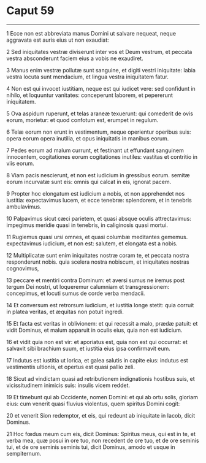 # Caput 59

***

1 Ecce non est abbreviata manus Domini ut salvare nequeat, neque aggravata est auris eius ut non exaudiat:

2 Sed iniquitates vestræ diviserunt inter vos et Deum vestrum, et peccata vestra absconderunt faciem eius a vobis ne exaudiret.

3 Manus enim vestræ pollutæ sunt sanguine, et digiti vestri iniquitate: labia vestra locuta sunt mendacium, et lingua vestra iniquitatem fatur.

4 Non est qui invocet iustitiam, neque est qui iudicet vere: sed confidunt in nihilo, et loquuntur vanitates: conceperunt laborem, et pepererunt iniquitatem.

5 Ova aspidum ruperunt, et telas araneæ texuerunt: qui comederit de ovis eorum, morietur: et quod confotum est, erumpet in regulum.

6 Telæ eorum non erunt in vestimentum, neque operientur operibus suis: opera eorum opera inutilia, et opus iniquitatis in manibus eorum.

7 Pedes eorum ad malum currunt, et festinant ut effundant sanguinem innocentem, cogitationes eorum cogitationes inutiles: vastitas et contritio in viis eorum.

8 Viam pacis nescierunt, et non est iudicium in gressibus eorum. semitæ eorum incurvatæ sunt eis: omnis qui calcat in eis, ignorat pacem.

9 Propter hoc elongatum est iudicium a nobis, et non apprehendet nos iustitia: expectavimus lucem, et ecce tenebræ: splendorem, et in tenebris ambulavimus.

10 Palpavimus sicut cæci parietem, et quasi absque oculis attrectavimus: impegimus meridie quasi in tenebris, in caliginosis quasi mortui.

11 Rugiemus quasi ursi omnes, et quasi columbæ meditantes gememus. expectavimus iudicium, et non est: salutem, et elongata est a nobis.

12 Multiplicatæ sunt enim iniquitates nostræ coram te, et peccata nostra responderunt nobis. quia scelera nostra nobiscum, et iniquitates nostras cognovimus,

13 peccare et mentiri contra Dominum: et aversi sumus ne iremus post tergum Dei nostri, ut loqueremur calumniam et transgressionem: concepimus, et locuti sumus de corde verba mendacii.

14 Et conversum est retrorsum iudicium, et iustitia longe stetit: quia corruit in platea veritas, et æquitas non potuit ingredi.

15 Et facta est veritas in oblivionem: et qui recessit a malo, prædæ patuit: et vidit Dominus, et malum apparuit in oculis eius, quia non est iudicium.

16 et vidit quia non est vir: et aporiatus est, quia non est qui occurrat: et salvavit sibi brachium suum, et iustitia eius ipsa confirmavit eum.

17 Indutus est iustitia ut lorica, et galea salutis in capite eius: indutus est vestimentis ultionis, et opertus est quasi pallio zeli.

18 Sicut ad vindictam quasi ad retributionem indignationis hostibus suis, et vicissitudinem inimicis suis: insulis vicem reddet.

19 Et timebunt qui ab Occidente, nomen Domini: et qui ab ortu solis, gloriam eius: cum venerit quasi fluvius violentus, quem spiritus Domini cogit:

20 et venerit Sion redemptor, et eis, qui redeunt ab iniquitate in Iacob, dicit Dominus.

21 Hoc fœdus meum cum eis, dicit Dominus: Spiritus meus, qui est in te, et verba mea, quæ posui in ore tuo, non recedent de ore tuo, et de ore seminis tui, et de ore seminis seminis tui, dicit Dominus, amodo et usque in sempiternum.

